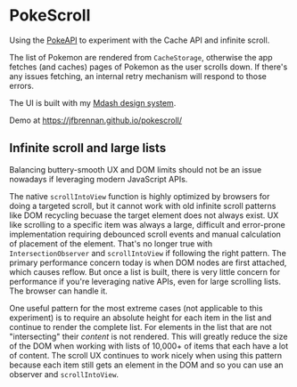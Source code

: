 # PokeScroll
Using the [PokeAPI](https://pokeapi.co/docs/v2) to experiment with the Cache API and infinite scroll. 

The list of Pokemon are rendered from `CacheStorage`, otherwise the app fetches (and caches) pages of Pokemon as the user scrolls down. If there's any issues fetching, an internal retry mechanism will respond to those errors.

The UI is built with my [Mdash design system](http://m-docs.org).

Demo at https://jfbrennan.github.io/pokescroll/

## Infinite scroll and large lists
Balancing buttery-smooth UX and DOM limits should not be an issue nowadays if leveraging modern JavaScript APIs. 

The native `scrollIntoView` function is highly optimized by browsers for doing a targeted scroll, but it cannot work with old infinite scroll patterns like DOM recycling becuase the target element does not always exist. UX like scrolling to a specific item was always a large, difficult and error-prone implementation requiring debounced scroll events and manual calculation of placement of the element. That's no longer true with `IntersectionObserver` and `scrollIntoView` if following the right pattern. The primary performance concern today is when DOM nodes are first attached, which causes reflow. But once a list is built, there is very little concern for performance if you're leveraging native APIs, even for large scrolling lists. The browser can handle it.

One useful pattern for the most extreme cases (not applicable to this experiment) is to require an absolute height for each item in the list and continue to render the complete list. For elements in the list that are not "intersecting" their _content_ is not rendered. This will greatly reduce the size of the DOM when working with lists of 10,000+ of items that each have a lot of content. The scroll UX continues to work nicely when using this pattern because each item still gets an element in the DOM and so you can use an observer and `scrollIntoView`.
